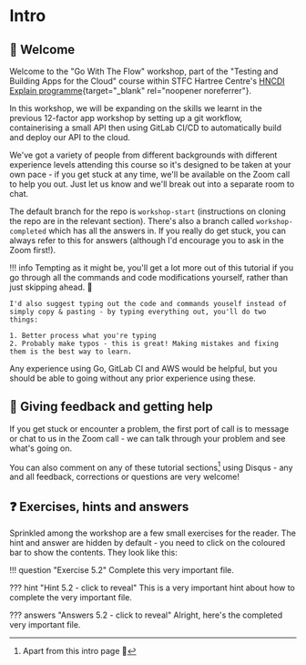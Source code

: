 # Intro

## :wave: Welcome

Welcome to the "Go With The Flow" workshop, part of the "Testing and Building Apps for the Cloud" course within STFC Hartree Centre's [HNCDI Explain programme](https://www.hartree.stfc.ac.uk/Pages/Explain.aspx){target="_blank" rel="noopener noreferrer"}.

In this workshop, we will be expanding on the skills we learnt in the previous 12-factor app workshop by setting up a git workflow, containerising a small API then using GitLab CI/CD to automatically build and deploy our API to the cloud.

We've got a variety of people from different backgrounds with different experience levels attending this course so it's designed to be taken at your own pace - if you get stuck at any time, we'll be available on the Zoom call to help you out. Just let us know and we'll break out into a separate room to chat.

The default branch for the repo is `workshop-start` (instructions on cloning the repo are in the relevant section). There's also a branch called `workshop-completed` which has all the answers in. If you really do get stuck, you can always refer to this for answers (although I'd encourage you to ask in the Zoom first!).

!!! info
    Tempting as it might be, you'll get a lot more out of this tutorial if you go through all the commands and code modifications yourself, rather than just skipping ahead. :slightly_smiling_face:

    I'd also suggest typing out the code and commands youself instead of simply copy & pasting - by typing everything out, you'll do two things:

    1. Better process what you're typing
    2. Probably make typos - this is great! Making mistakes and fixing them is the best way to learn.

Any experience using Go, GitLab CI and AWS would be helpful, but you should be able to going without any prior experience using these.

## :speech_balloon: Giving feedback and getting help

If you get stuck or encounter a problem, the first port of call is to message or chat to us in the Zoom call - we can talk through your problem and see what's going on.

You can also comment on any of these tutorial sections[^disqus] using Disqus - any and all feedback, corrections or questions are very welcome!

[^disqus]: Apart from this intro page :slightly_smiling_face:

## :question: Exercises, hints and answers

Sprinkled among the workshop are a few small exercises for the reader. The hint and answer are hidden by default - you need to click on the coloured bar to show the contents. They look like this:

!!! question "Exercise 5.2"
    Complete this very important file.

??? hint "Hint 5.2 - click to reveal"
    This is a very important hint about how to complete the very important file.

??? answers "Answers 5.2 - click to reveal"
    Alright, here's the completed very important file.
